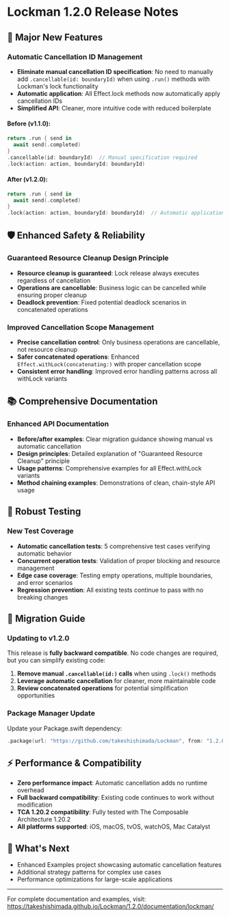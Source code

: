 # Lockman 1.2.0 Release Notes

## 🚀 Major New Features

### Automatic Cancellation ID Management
- **Eliminate manual cancellation ID specification**: No need to manually add `.cancellable(id: boundaryId)` when using `.run()` methods with Lockman's lock functionality
- **Automatic application**: All Effect.lock methods now automatically apply cancellation IDs
- **Simplified API**: Cleaner, more intuitive code with reduced boilerplate

#### Before (v1.1.0):
```swift
return .run { send in
  await send(.completed)
}
.cancellable(id: boundaryId)  // Manual specification required
.lock(action: action, boundaryId: boundaryId)
```

#### After (v1.2.0):
```swift
return .run { send in
  await send(.completed)
}
.lock(action: action, boundaryId: boundaryId)  // Automatic application!
```

## 🛡️ Enhanced Safety & Reliability

### Guaranteed Resource Cleanup Design Principle
- **Resource cleanup is guaranteed**: Lock release always executes regardless of cancellation
- **Operations are cancellable**: Business logic can be cancelled while ensuring proper cleanup
- **Deadlock prevention**: Fixed potential deadlock scenarios in concatenated operations

### Improved Cancellation Scope Management
- **Precise cancellation control**: Only business operations are cancellable, not resource cleanup
- **Safer concatenated operations**: Enhanced `Effect.withLock(concatenating:)` with proper cancellation scope
- **Consistent error handling**: Improved error handling patterns across all withLock variants

## 📚 Comprehensive Documentation

### Enhanced API Documentation
- **Before/after examples**: Clear migration guidance showing manual vs automatic cancellation
- **Design principles**: Detailed explanation of "Guaranteed Resource Cleanup" principle
- **Usage patterns**: Comprehensive examples for all Effect.withLock variants
- **Method chaining examples**: Demonstrations of clean, chain-style API usage

## 🧪 Robust Testing

### New Test Coverage
- **Automatic cancellation tests**: 5 comprehensive test cases verifying automatic behavior
- **Concurrent operation tests**: Validation of proper blocking and resource management
- **Edge case coverage**: Testing empty operations, multiple boundaries, and error scenarios
- **Regression prevention**: All existing tests continue to pass with no breaking changes

## 🔄 Migration Guide

### Updating to v1.2.0

This release is **fully backward compatible**. No code changes are required, but you can simplify existing code:

1. **Remove manual `.cancellable(id:)` calls** when using `.lock()` methods
2. **Leverage automatic cancellation** for cleaner, more maintainable code
3. **Review concatenated operations** for potential simplification opportunities

### Package Manager Update

Update your Package.swift dependency:

```swift
.package(url: "https://github.com/takeshishimada/Lockman", from: "1.2.0")
```

## ⚡ Performance & Compatibility

- **Zero performance impact**: Automatic cancellation adds no runtime overhead
- **Full backward compatibility**: Existing code continues to work without modification
- **TCA 1.20.2 compatibility**: Fully tested with The Composable Architecture 1.20.2
- **All platforms supported**: iOS, macOS, tvOS, watchOS, Mac Catalyst

## 🎯 What's Next

- Enhanced Examples project showcasing automatic cancellation features
- Additional strategy patterns for complex use cases
- Performance optimizations for large-scale applications

---

For complete documentation and examples, visit: https://takeshishimada.github.io/Lockman/1.2.0/documentation/lockman/